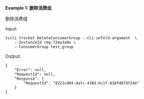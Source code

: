 **Example 1: 删除消费组**

删除消费组

Input: 

```
tccli trocket DeleteConsumerGroup --cli-unfold-argument  \
    --InstanceId rmq-72mo3a9o \
    --ConsumerGroup test_group
```

Output: 
```
{
    "Error": null,
    "RequestId": null,
    "Response": {
        "RequestId": "8221cd04-dafc-438d-bc1f-816fd87df24e"
    }
}
```

